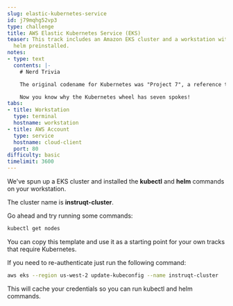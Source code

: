 ```yaml
---
slug: elastic-kubernetes-service
id: j79mqhg52vp3
type: challenge
title: AWS Elastic Kubernetes Service (EKS)
teaser: This track includes an Amazon EKS cluster and a workstation with kubectl and
  helm preinstalled.
notes:
- type: text
  contents: |-
    # Nerd Trivia

    The original codename for Kubernetes was "Project 7", a reference to the _Star Trek_ ex-Borg character [Seven of Nine](https://en.wikipedia.org/wiki/Seven_of_Nine). Since K8s was based on Google's internal container engine, "The Borg", it seemed like an appropriate choice.

    Now you know why the Kubernetes wheel has seven spokes!
tabs:
- title: Workstation
  type: terminal
  hostname: workstation
- title: AWS Account
  type: service
  hostname: cloud-client
  port: 80
difficulty: basic
timelimit: 3600
---
```

We've spun up a EKS cluster and installed the **kubectl** and **helm** commands on your workstation.

The cluster name is **instruqt-cluster**.

Go ahead and try running some commands:

```bash
kubectl get nodes
```

You can copy this template and use it as a starting point for your own tracks that require Kubernetes.

If you need to re-authenticate just run the following command:

```bash
aws eks --region us-west-2 update-kubeconfig --name instruqt-cluster
```

This will cache your credentials so you can run kubectl and helm commands.
